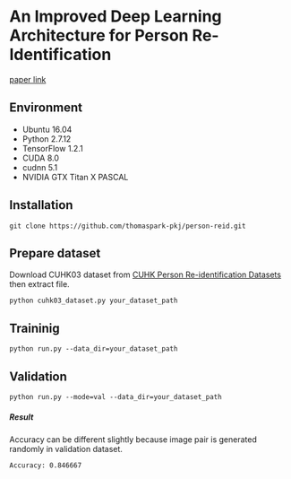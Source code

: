 # An Improved Deep Learning Architecture for Person Re-Identification

[paper link](http://www.cv-foundation.org/openaccess/content_cvpr_2015/papers/Ahmed_An_Improved_Deep_2015_CVPR_paper.pdf)

## Environment
* Ubuntu 16.04
* Python 2.7.12
* TensorFlow 1.2.1
* CUDA 8.0
* cudnn 5.1
* NVIDIA GTX Titan X PASCAL

## Installation
```
git clone https://github.com/thomaspark-pkj/person-reid.git
```

## Prepare dataset
Download CUHK03 dataset from [CUHK Person Re-identification Datasets](http://www.ee.cuhk.edu.hk/~xgwang/CUHK_identification.html) then extract file.
```
python cuhk03_dataset.py your_dataset_path
```

## Traininig
```
python run.py --data_dir=your_dataset_path
```

## Validation
```
python run.py --mode=val --data_dir=your_dataset_path
```
##### Result
Accuracy can be different slightly because image pair is generated randomly in validation dataset.
```
Accuracy: 0.846667
```